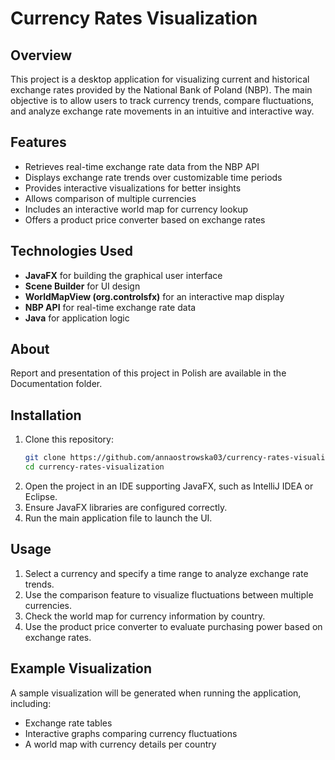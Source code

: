 # Currency Rates Visualization

## Overview
This project is a desktop application for visualizing current and historical exchange rates provided by the National Bank of Poland (NBP). The main objective is to allow users to track currency trends, compare fluctuations, and analyze exchange rate movements in an intuitive and interactive way.

## Features
- Retrieves real-time exchange rate data from the NBP API
- Displays exchange rate trends over customizable time periods
- Provides interactive visualizations for better insights
- Allows comparison of multiple currencies
- Includes an interactive world map for currency lookup
- Offers a product price converter based on exchange rates

## Technologies Used
- **JavaFX** for building the graphical user interface
- **Scene Builder** for UI design
- **WorldMapView (org.controlsfx)** for an interactive map display
- **NBP API** for real-time exchange rate data
- **Java** for application logic

## About
Report and presentation of this project in Polish are available in the Documentation folder.

## Installation
1. Clone this repository:
   ```bash
   git clone https://github.com/annaostrowska03/currency-rates-visualization.git
   cd currency-rates-visualization
   ```
2. Open the project in an IDE supporting JavaFX, such as IntelliJ IDEA or Eclipse.
3. Ensure JavaFX libraries are configured correctly.
4. Run the main application file to launch the UI.

## Usage
1. Select a currency and specify a time range to analyze exchange rate trends.
2. Use the comparison feature to visualize fluctuations between multiple currencies.
3. Check the world map for currency information by country.
4. Use the product price converter to evaluate purchasing power based on exchange rates.

## Example Visualization
A sample visualization will be generated when running the application, including:
- Exchange rate tables
- Interactive graphs comparing currency fluctuations
- A world map with currency details per country


